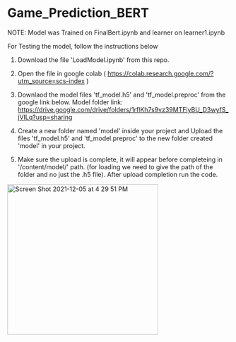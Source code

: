 # Game_Prediction_BERT

NOTE: Model was Trained on FinalBert.ipynb and learner on learner1.ipynb

For Testing the model, follow the instructions below

1) Download the file 'LoadModel.ipynb' from this repo.

2) Open the file in google colab ( https://colab.research.google.com/?utm_source=scs-index )

3) Downlaod the model files 'tf_model.h5' and 'tf_model.preproc' from the google link below.
Model folder link: https://drive.google.com/drive/folders/1rflKh7s9vz39MTFiyBU_D3wyfS_jVILq?usp=sharing

4) Create a new folder named 'model' inside your project and Upload the files 'tf_model.h5' and 'tf_model.preproc' to the new folder created 'model' in your project.

5) Make sure the upload is complete, it will appear before completeing in '/content/model/' path. (for loading we need to give the path of the folder and no just the .h5 file). After upload completion run the code.



<img width="341" alt="Screen Shot 2021-12-05 at 4 29 51 PM" src="https://user-images.githubusercontent.com/62678861/144771499-d8527b1b-325d-4360-8eef-e4dca5eebd59.png">
